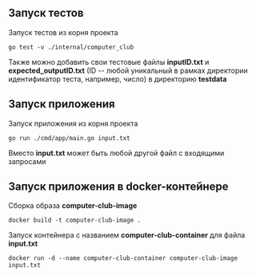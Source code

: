 ## Запуск тестов
Запуск тестов из корня проекта
```shell
go test -v ./internal/computer_club
```
Также можно добавить свои тестовые файлы **inputID.txt** и **expected_outputID.txt** 
(ID -- любой уникальный в рамках директории идентификатор теста, например, число) в директорию **testdata**

## Запуск приложения
Запуск приложения из корня проекта
```shell
go run ./cmd/app/main.go input.txt
```
Вместо **input.txt** может быть любой другой файл с входящими запросами

## Запуск приложения в docker-контейнере
Сборка образа **computer-club-image**
```shell
docker build -t computer-club-image .
```
Запуск контейнера c названием **computer-club-container** для файла **input.txt**
```shell
docker run -d --name computer-club-container computer-club-image input.txt
```
